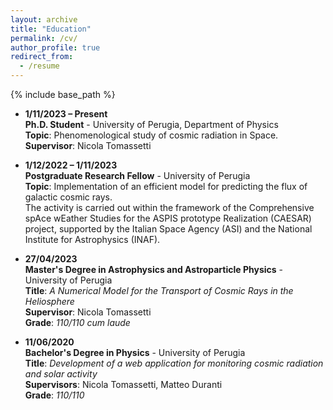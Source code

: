 ```yaml
---
layout: archive
title: "Education"
permalink: /cv/
author_profile: true
redirect_from:
  - /resume
---
```


{% include base_path %}
- **1/11/2023 – Present**  
  **Ph.D. Student** - University of Perugia, Department of Physics  
  **Topic**: Phenomenological study of cosmic radiation in Space.  
  **Supervisor**: Nicola Tomassetti

- **1/12/2022 – 1/11/2023**  
  **Postgraduate Research Fellow** - University of Perugia  
  **Topic**: Implementation of an efficient model for predicting the flux of galactic cosmic rays.  
  The activity is carried out within the framework of the Comprehensive spAce wEather Studies for the ASPIS prototype Realization (CAESAR) project, supported by the Italian Space Agency (ASI) and the National Institute for Astrophysics (INAF).

- **27/04/2023**  
  **Master's Degree in Astrophysics and Astroparticle Physics** - University of Perugia  
  **Title**: *A Numerical Model for the Transport of Cosmic Rays in the Heliosphere*  
  **Supervisor**: Nicola Tomassetti  
  **Grade**: *110/110 cum laude*

- **11/06/2020**  
  **Bachelor's Degree in Physics** - University of Perugia  
  **Title**: *Development of a web application for monitoring cosmic radiation and solar activity*  
  **Supervisors**: Nicola Tomassetti, Matteo Duranti  
  **Grade**: *110/110*



